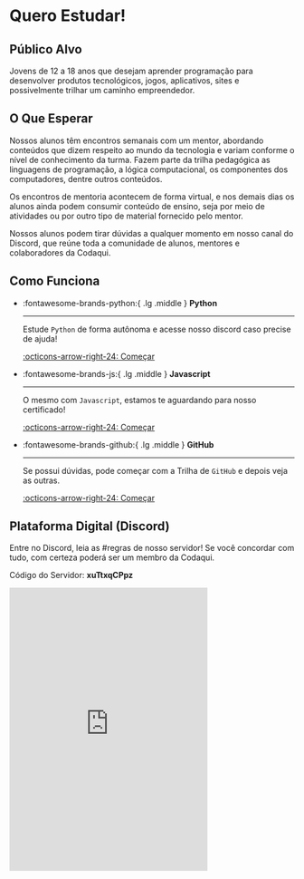 # Quero Estudar!
## Público Alvo

Jovens de 12 a 18 anos que desejam aprender programação para desenvolver produtos tecnológicos, jogos, aplicativos, sites e possivelmente trilhar um caminho empreendedor.

## O Que Esperar

Nossos alunos têm encontros semanais com um mentor, abordando conteúdos que dizem respeito ao mundo da tecnologia e variam conforme o nível de conhecimento da turma. Fazem parte da trilha pedagógica as linguagens de programação, a lógica computacional, os componentes dos computadores, dentre outros conteúdos.

Os encontros de mentoria acontecem de forma virtual, e nos demais dias os alunos ainda podem consumir conteúdo de ensino, seja por meio de atividades ou por outro tipo de material fornecido pelo mentor.

Nossos alunos podem tirar dúvidas a qualquer momento em nosso canal do Discord, que reúne toda a comunidade de alunos, mentores e colaboradores da Codaqui.

## Como Funciona

<div class="grid cards" markdown>

-   :fontawesome-brands-python:{ .lg .middle } __Python__

    ---

    Estude `Python` de forma autônoma e acesse nosso discord caso precise de ajuda!

    [:octicons-arrow-right-24: Começar](/trilhas/python.md)

-   :fontawesome-brands-js:{ .lg .middle } __Javascript__

    ---

    O mesmo com `Javascript`, estamos te aguardando para nosso certificado!

    [:octicons-arrow-right-24: Começar](/trilhas/javascript.md)

-   :fontawesome-brands-github:{ .lg .middle } __GitHub__

    ---

    Se possui dúvidas, pode começar com a Trilha de `GitHub` e depois veja as outras.

    [:octicons-arrow-right-24: Começar](/trilhas/github-starter.md)

</div>

## Plataforma Digital (Discord)

Entre no Discord, leia as #regras de nosso servidor! Se você concordar com tudo, com certeza poderá ser um membro da Codaqui. 

Código do Servidor: **xuTtxqCPpz**

<iframe src="https://discordapp.com/widget?id=829882821559451659&theme=dark" width="350" height="500" allowtransparency="true" frameborder="0" sandbox="allow-popups allow-popups-to-escape-sandbox allow-same-origin allow-scripts"></iframe>
